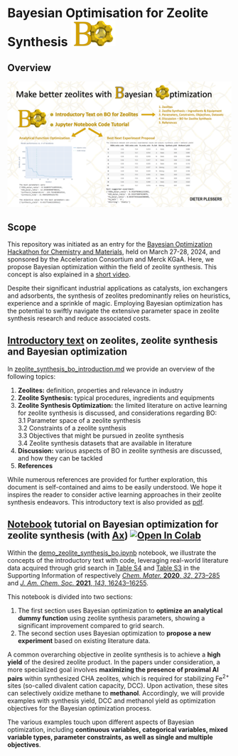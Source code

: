 # Bayesian Optimisation for Zeolite Synthesis <img src="images/BO_Zeolite.png" alt="Zeolite" width="100"/>

## Overview
<img src="images/Poster_BO_Zeolite.png" alt="Summarizing poster" width="800"/>

## Scope
This repository was initiated as an entry for the [Bayesian Optimization Hackathon for Chemistry and Materials](https://ac-bo-hackathon.github.io/), held on March 27-28, 2024, and sponsored by the Acceleration Consortium and Merck KGaA. Here, we propose Bayesian optimization within the field of zeolite synthesis. This concept is also explained in a [short video](https://www.youtube.com/).

Despite their significant industrial applications as catalysts, ion exchangers and adsorbents, the synthesis of zeolites predominantly relies on heuristics, experience and a sprinkle of magic.  Employing Bayesian optimization has the potential to swiftly navigate the extensive parameter space in zeolite synthesis research and reduce associated costs.

## [Introductory text](./zeolite_synthesis_bo_introduction.md) on zeolites, zeolite synthesis and Bayesian optimization
In [zeolite_synthesis_bo_introduction.md](./zeolite_synthesis_bo_introduction.md) we provide an overview of the following topics:
1. **Zeolites:** definition, properties and relevance in industry
2. **Zeolite Synthesis:** typical procedures, ingredients and equipments
3. **Zeolite Synthesis Optimization:** the limited literature on active learning for zeolite synthesis is discussed, and considerations regarding BO:  
   3.1 Parameter space of a zeolite synthesis  
   3.2 Constraints of a zeolite synthesis  
   3.3 Objectives that might be pursued in zeolite synthesis  
   3.4 Zeolite synthesis datasets that are available in literature  
4. **Discussion:** various aspects of BO in zeolite synthesis are discussed, and how they can be tackled
5. **References**

While numerous references are provided for further exploration, this document is self-contained and aims to be easily understood. We hope it inspires the reader to consider active learning approaches in their zeolite synthesis endeavors. 
This introductory text is also provided as [pdf](./zeolite_synthesis_bo_introduction.pdf).

## [Notebook](./demo_zeolite_synthesis_bo.ipynb) tutorial on Bayesian optimization for zeolite synthesis (with [Ax](https://ax.dev/)) <a target="_blank" href="https://colab.research.google.com/github/DieterPlessers/test_md/blob/main/demo_zeolite_synthesis_bo.ipynb"><img src="https://colab.research.google.com/assets/colab-badge.svg" alt="Open In Colab"/></a>
Within the [demo_zeolite_synthesis_bo.ipynb](./demo_zeolite_synthesis_bo.ipynb) notebook, we illustrate the concepts of the introductory text with code, leveraging real-world literature data acquired through grid search in [Table S4](https://pubs.acs.org/doi/suppl/10.1021/acs.chemmater.9b03738/suppl_file/cm9b03738_si_001.pdf#page=10) and [Table S3](https://pubs.acs.org/doi/suppl/10.1021/jacs.1c07590/suppl_file/ja1c07590_si_001.pdf#page=9) in the Supporting Information of respectively [*Chem. Mater.* **2020**, *32*, 273–285](https://pubs.acs.org/doi/abs/10.1021/acs.chemmater.9b03738) and [*J. Am. Chem. Soc.* **2021**, *143*, 16243–16255](https://pubs.acs.org/doi/10.1021/jacs.1c07590).  

This notebook is divided into two sections:
1. The first section uses Bayesian optimization to **optimize an analytical dummy function** using zeolite synthesis parameters, showing a significant improvement compared to grid search.
2. The second section uses Bayesian optimization to **propose a new experiment** based on existing literature data.

A common overarching objective in zeolite synthesis is to achieve a **high yield** of the desired zeolite product. In the papers under consideration, a more specialized goal involves **maximizing the presence of proximal Al pairs** within synthesized CHA zeolites, which is required for stabilizing Fe<sup>2+</sup> sites (so-called divalent cation capacity, DCC). Upon activation, these sites can selectively oxidize methane to **methanol**. Accordingly, we will provide examples with synthesis yield, DCC and methanol yield as optimization objectives for the Bayesian optimization process.

The various examples touch upon different aspects of Bayesian optimization, including **continuous variables, categorical variables, mixed variable types, parameter constraints, as well as single and multiple objectives**.






